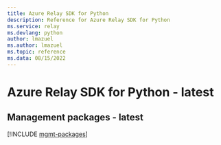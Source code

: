 ```yaml
---
title: Azure Relay SDK for Python
description: Reference for Azure Relay SDK for Python
ms.service: relay
ms.devlang: python
author: lmazuel
ms.author: lmazuel
ms.topic: reference
ms.data: 08/15/2022
---
```

# Azure Relay SDK for Python - latest

## Management packages - latest
[!INCLUDE [mgmt-packages](relay-mgmt-index.md)]